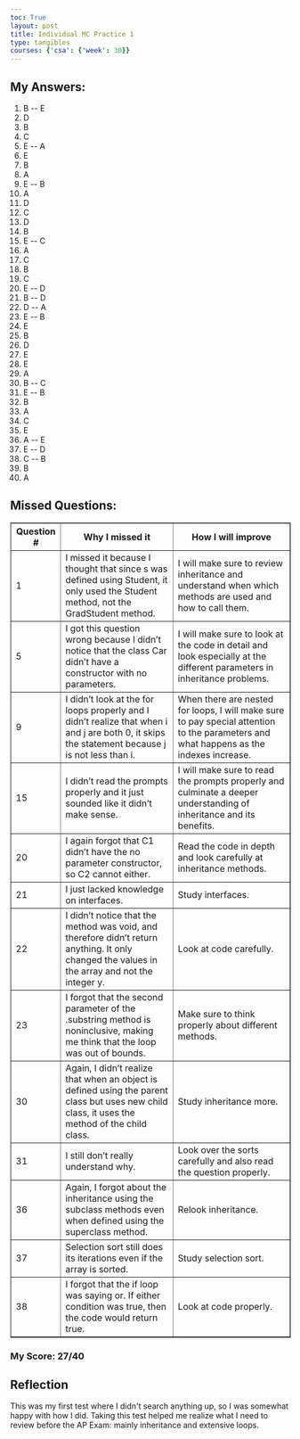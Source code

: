 ```yaml
---
toc: True
layout: post
title: Individual MC Practice 1
type: tangibles
courses: {'csa': {'week': 30}}
---
```


## My Answers:
1. B -- E
2. D
3. B
4. C
5. E -- A
6. E
7. B
8. A
9. E -- B
10. A
11. D
12. C
13. D
14. B
15. E -- C
16. A
17. C
18. B
19. C
20. E -- D
21. B -- D
22. D -- A
23. E -- B
24. E
25. B
26. D
27. E
28. E
29. A
30. B -- C
31. E -- B
32. B
33. A
34. C
35. E
36. A -- E
37. E -- D
38. C -- B
39. B
40. A


## Missed Questions:
<table border="1">
    <tr>
        <th>Question #</th>
        <th>Why I missed it</th>
        <th>How I will improve</th>
    </tr>
    <tr>
        <td>1</td>
        <td>I missed it because I thought that since s was defined using Student, it only used the Student method, not the GradStudent method.</td>
        <td>I will make sure to review inheritance and understand when which methods are used and how to call them.</td>
    </tr>
    <tr>
        <td>5</td>
        <td>I got this question wrong because I didn’t notice that the class Car didn’t have a constructor with no parameters.</td>
        <td>I will make sure to look at the code in detail and look especially at the different parameters in inheritance problems.</td>
    </tr>
    <tr>
        <td>9</td>
        <td>I didn’t look at the for loops properly and I didn’t realize that when i and j are both 0, it skips the statement because j is not less than i.</td>
        <td>When there are nested for loops, I will make sure to pay special attention to the parameters and what happens as the indexes increase.</td>
    </tr>
    <tr>
        <td>15</td>
        <td>I didn’t read the prompts properly and it just sounded like it didn’t make sense.</td>
        <td>I will make sure to read the prompts properly and culminate a deeper understanding of inheritance and its benefits.</td>
    </tr>
    <tr>
        <td>20</td>
        <td>I again forgot that C1 didn’t have the no parameter constructor, so C2 cannot either.</td>
        <td>Read the code in depth and look carefully at inheritance methods.</td>
    </tr>
    <tr>
        <td>21</td>
        <td>I just lacked knowledge on interfaces.</td>
        <td>Study interfaces.</td>
    </tr>
    <tr>
        <td>22</td>
        <td>I didn’t notice that the method was void, and therefore didn’t return anything. It only changed the values in the array and not the integer y.</td>
        <td>Look at code carefully.</td>
    </tr>
    <tr>
        <td>23</td>
        <td>I forgot that the second parameter of the .substring method is noninclusive, making me think that the loop was out of bounds.</td>
        <td>Make sure to think properly about different methods.</td>
    </tr>
    <tr>
        <td>30</td>
        <td>Again, I didn’t realize that when an object is defined using the parent class but uses new child class, it uses the method of the child class.</td>
        <td>Study inheritance more.</td>
    </tr>
    <tr>
        <td>31</td>
        <td>I still don’t really understand why.</td>
        <td>Look over the sorts carefully and also read the question properly.</td>
    </tr>
    <tr>
        <td>36</td>
        <td>Again, I forgot about the inheritance using the subclass methods even when defined using the superclass method.</td>
        <td>Relook inheritance.</td>
    </tr>
    <tr>
        <td>37</td>
        <td>Selection sort still does its iterations even if the array is sorted.</td>
        <td>Study selection sort.</td>
    </tr>
    <tr>
        <td>38</td>
        <td>I forgot that the if loop was saying or. If either condition was true, then the code would return true.</td>
        <td>Look at code properly.</td>
    </tr>
</table>

### My Score: 27/40

## Reflection
This was my first test where I didn't search anything up, so I was somewhat happy with how I did. Taking this test helped me realize what I need to review before the AP Exam: mainly inheritance and extensive loops.
